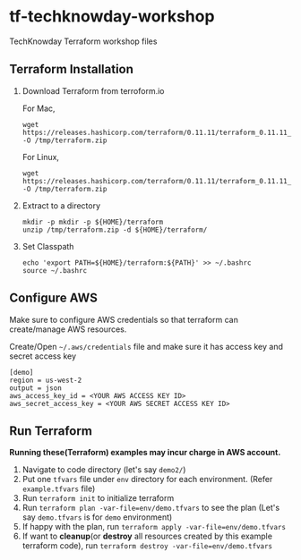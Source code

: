 # tf-techknowday-workshop
TechKnowday Terraform workshop files

## Terraform Installation
1. Download Terraform from terroform.io

    For Mac,
      ```
      wget https://releases.hashicorp.com/terraform/0.11.11/terraform_0.11.11_darwin_amd64.zip -O /tmp/terraform.zip
      ```

      For Linux,
      ```
      wget https://releases.hashicorp.com/terraform/0.11.11/terraform_0.11.11_linux_amd64.zip -O /tmp/terraform.zip
      ```

2. Extract to a directory
    ```
    mkdir -p mkdir -p ${HOME}/terraform
    unzip /tmp/terraform.zip -d ${HOME}/terraform/
    ```

3. Set Classpath
    ```
    echo 'export PATH=${HOME}/terraform:${PATH}' >> ~/.bashrc
    source ~/.bashrc
    ```


## Configure AWS
Make sure to configure AWS credentials so that terraform can create/manage AWS resources.


Create/Open `~/.aws/credentials` file and make sure it has access key and secret access key
```
[demo]
region = us-west-2
output = json
aws_access_key_id = <YOUR AWS ACCESS KEY ID>
aws_secret_access_key = <YOUR AWS SECRET ACCESS KEY ID>
```

## Run Terraform
**Running these(Terraform) examples may incur charge in AWS account.**

1. Navigate to code directory (let's say `demo2/`)
2. Put one `tfvars` file under `env` directory for each environment. (Refer `example.tfvars` file)
2. Run `terraform init` to initialize terraform
3. Run `terraform plan -var-file=env/demo.tfvars` to see the plan (Let's say `demo.tfvars` is for `demo` environment)
4. If happy with the plan, run `terraform apply -var-file=env/demo.tfvars`
5. If want to **cleanup**(or **destroy** all resources created by this example terraform code), run `terraform destroy -var-file=env/demo.tfvars`
